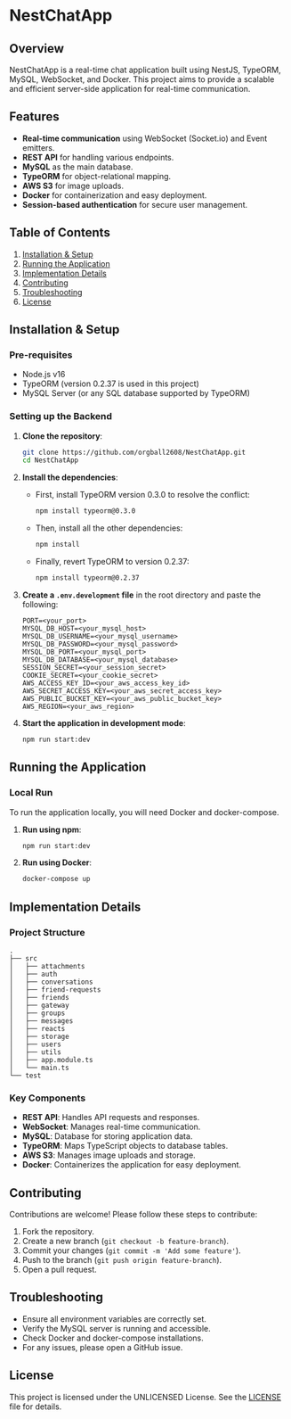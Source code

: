 # NestChatApp

## Overview
NestChatApp is a real-time chat application built using NestJS, TypeORM, MySQL, WebSocket, and Docker. This project aims to provide a scalable and efficient server-side application for real-time communication.

## Features
- **Real-time communication** using WebSocket (Socket.io) and Event emitters.
- **REST API** for handling various endpoints.
- **MySQL** as the main database.
- **TypeORM** for object-relational mapping.
- **AWS S3** for image uploads.
- **Docker** for containerization and easy deployment.
- **Session-based authentication** for secure user management.

## Table of Contents
1. [Installation & Setup](#installation-setup)
2. [Running the Application](#running-the-application)
3. [Implementation Details](#implementation-details)
4. [Contributing](#contributing)
5. [Troubleshooting](#troubleshooting)
6. [License](#license)

## Installation & Setup

### Pre-requisites
- Node.js v16
- TypeORM (version 0.2.37 is used in this project)
- MySQL Server (or any SQL database supported by TypeORM)

### Setting up the Backend
1. **Clone the repository**:
    ```bash
    git clone https://github.com/orgball2608/NestChatApp.git
    cd NestChatApp
    ```

2. **Install the dependencies**:
    - First, install TypeORM version 0.3.0 to resolve the conflict:
        ```bash
        npm install typeorm@0.3.0
        ```
    - Then, install all the other dependencies:
        ```bash
        npm install
        ```
    - Finally, revert TypeORM to version 0.2.37:
        ```bash
        npm install typeorm@0.2.37
        ```

3. **Create a `.env.development` file** in the root directory and paste the following:
    ```plaintext
    PORT=<your_port>
    MYSQL_DB_HOST=<your_mysql_host>
    MYSQL_DB_USERNAME=<your_mysql_username>
    MYSQL_DB_PASSWORD=<your_mysql_password>
    MYSQL_DB_PORT=<your_mysql_port>
    MYSQL_DB_DATABASE=<your_mysql_database>
    SESSION_SECRET=<your_session_secret>
    COOKIE_SECRET=<your_cookie_secret>
    AWS_ACCESS_KEY_ID=<your_aws_access_key_id>
    AWS_SECRET_ACCESS_KEY=<your_aws_secret_access_key>
    AWS_PUBLIC_BUCKET_KEY=<your_aws_public_bucket_key>
    AWS_REGION=<your_aws_region>
    ```

4. **Start the application in development mode**:
    ```bash
    npm run start:dev
    ```

## Running the Application

### Local Run
To run the application locally, you will need Docker and docker-compose.

1. **Run using npm**:
    ```bash
    npm run start:dev
    ```

2. **Run using Docker**:
    ```bash
    docker-compose up
    ```

## Implementation Details

### Project Structure
```plaintext
.
├── src
│   ├── attachments
│   ├── auth
│   ├── conversations
│   ├── friend-requests
│   ├── friends
│   ├── gateway
│   ├── groups
│   ├── messages
│   ├── reacts
│   ├── storage
│   ├── users
│   ├── utils
│   ├── app.module.ts
│   └── main.ts
└── test
```

### Key Components
- **REST API**: Handles API requests and responses.
- **WebSocket**: Manages real-time communication.
- **MySQL**: Database for storing application data.
- **TypeORM**: Maps TypeScript objects to database tables.
- **AWS S3**: Manages image uploads and storage.
- **Docker**: Containerizes the application for easy deployment.

## Contributing
Contributions are welcome! Please follow these steps to contribute:
1. Fork the repository.
2. Create a new branch (`git checkout -b feature-branch`).
3. Commit your changes (`git commit -m 'Add some feature'`).
4. Push to the branch (`git push origin feature-branch`).
5. Open a pull request.

## Troubleshooting
- Ensure all environment variables are correctly set.
- Verify the MySQL server is running and accessible.
- Check Docker and docker-compose installations.
- For any issues, please open a GitHub issue.

## License
This project is licensed under the UNLICENSED License. See the [LICENSE](LICENSE) file for details.
